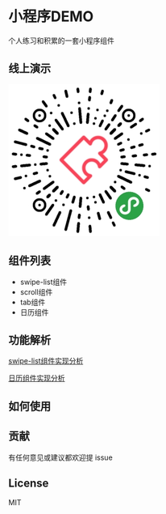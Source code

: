 # 小程序DEMO

个人练习和积累的一套小程序组件

## 线上演示

![微信小程序组件](./assets/image/code.jpg)

## 组件列表 

- swipe-list组件
- scroll组件
- tab组件
- 日历组件

## 功能解析

[swipe-list组件实现分析](https://www.cnblogs.com/haha1212/p/11184595.html)

[日历组件实现分析](https://www.cnblogs.com/haha1212/p/11191035.html)

## 如何使用


## 贡献

有任何意见或建议都欢迎提 issue

## License

MIT